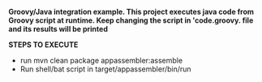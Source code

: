 **Groovy/Java integration example. This project executes java code from Groovy script at runtime. Keep changing the script in 'code.groovy. file and its results will be printed**

**STEPS TO EXECUTE**
* run mvn clean package appassembler:assemble
* Run shell/bat script in target/appassembler/bin/run
